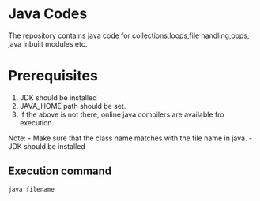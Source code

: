 
# Java Codes

The repository contains java code for collections,loops,file handling,oops, java inbuilt modules etc.

# Prerequisites

 1. JDK should be installed
 2. JAVA_HOME path should be set.
 3. If the above is not there, online java compilers are available fro execution.


 Note:
	 - Make sure that the class name matches with the file name in java.
	 - JDK should be installed

## Execution command

    java filename






